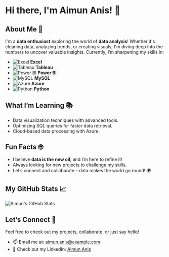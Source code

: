 # Hi there, I'm Aimun Anis! 👋

## About Me 🌟
I'm a **data enthusiast** exploring the world of **data analysis**! Whether it's cleaning data, analyzing trends, or creating visuals, I'm diving deep into the numbers to uncover valuable insights. Currently, I’m sharpening my skills in:

- ![Excel](https://img.icons8.com/ios-filled/50/000000/microsoft-excel-2019.png) **Excel**
- ![Tableau](https://img.icons8.com/ios-filled/50/000000/tableau-software.png) **Tableau**
- ![Power BI](https://img.icons8.com/ios-filled/50/000000/power-bi.png) **Power BI**
- ![MySQL](https://img.icons8.com/ios-filled/50/000000/mysql-logo.png) **MySQL**
- ![Azure](<img width="311" alt="image" src="https://github.com/user-attachments/assets/ef5e6c5a-de2e-4249-a206-311aaa1c937a" />
) **Azure**
- ![Python](https://img.icons8.com/ios-filled/50/000000/python.png) **Python**

## What I’m Learning 📚
- Data visualization techniques with advanced tools.
- Optimizing SQL queries for faster data retrieval.
- Cloud-based data processing with Azure.

## Fun Facts 🤓
- I believe **data is the new oil**, and I’m here to refine it!
- Always looking for new projects to challenge my skills.
- Let’s connect and collaborate – data makes the world go round! 🌍

## My GitHub Stats 📈

![Aimun's GitHub Stats](https://github-readme-stats.vercel.app/api?username=aimunanis1&show_icons=true&theme=radical)

## Let’s Connect 💬
Feel free to check out my projects, collaborate, or just say hello!

- 📫 Email me at: aimun.anis@example.com
- 💼 Check out my LinkedIn: [Aimun Anis](https://www.linkedin.com/in/aimunanis)
